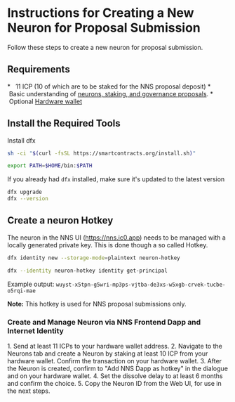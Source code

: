 # Instructions for Creating a New Neuron for Proposal Submission

Follow these steps to create a new neuron for proposal submission.

## Requirements

*   11 ICP (10 of which are to be staked for the NNS proposal deposit)
*   Basic understanding of [neurons, staking, and governance proposals](https://internetcomputer.org/docs/current/tokenomics/nns/nns-staking-voting-rewards).
*   Optional [Hardware wallet](https://www.ledger.com/)

## Install the Required Tools

Install dfx
```bash
sh -ci "$(curl -fsSL https://smartcontracts.org/install.sh)"
```

```bash
export PATH=$HOME/bin:$PATH
```

If you already had `dfx` installed, make sure it's updated to the latest version
```bash
dfx upgrade
dfx --version
```

## Create a neuron Hotkey

The neuron in the NNS UI (https://nns.ic0.app) needs to be managed with a locally generated private key. This is done though a so called Hotkey.
```bash
dfx identity new --storage-mode=plaintext neuron-hotkey
```

```bash
dfx --identity neuron-hotkey identity get-principal
```
Example output: `wuyst-x5tpn-g5wri-mp3ps-vjtba-de3xs-w5xgb-crvek-tucbe-o5rqi-mae`

**Note:** This hotkey is used for NNS proposal submissions only.

### Create and Manage Neuron via NNS Frontend Dapp and Internet Identity

1. Send at least 11 ICPs to your hardware wallet address.
2. Navigate to the Neurons tab and create a Neuron by staking at least 10 ICP from your hardware wallet. Confirm the transaction on your hardware wallet.
3. After the Neuron is created, confirm to "Add NNS Dapp as hotkey" in the dialogue and on your hardware wallet.
4. Set the dissolve delay to at least 6 months and confirm the choice.
5. Copy the Neuron ID from the Web UI, for use in the next steps.
